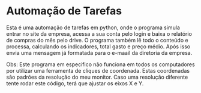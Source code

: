 # Automação de Tarefas
 Esta é uma automação de tarefas em python, onde o programa simula entrar no site da empresa, acessa a sua conta pelo login e baixa o relatório de compras do mês pelo drive. O programa também lê todo o conteúdo e processa, calculando os indicadores, total gasto e preço médio. Após isso envia uma mensagem já formatada para o e-maail da diretoria da empresa.

Obs: Este programa em especifico não funciona em todos os computadores por utilizar uma ferramenta de cliques de coordenada. Estas coordenadas são padrões da resolução do meu monitor. Caso uma resolução diferente tente rodar este código, terá que ajustar os eixos X e Y.

